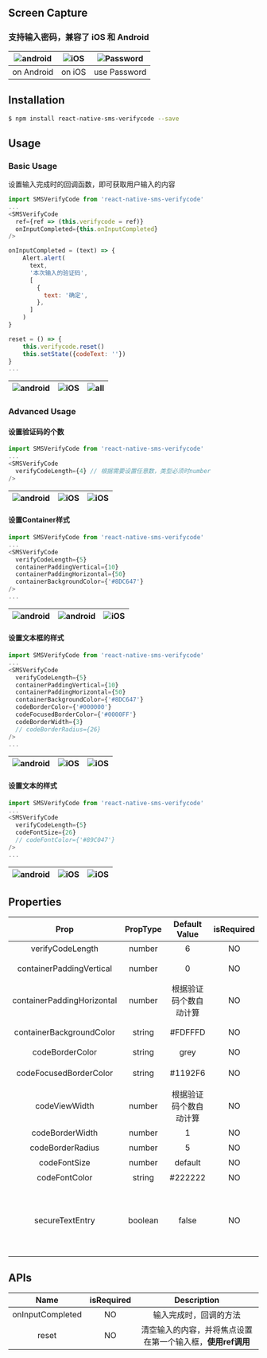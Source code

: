 ## Screen Capture

### 支持输入密码，兼容了 iOS 和 Android

|![android](https://github.com/shixiaoquan/react-native-sms-verifycode/blob/master/screencaptures/react-native-sms-verifycode-android.gif)|![iOS](https://github.com/shixiaoquan/react-native-sms-verifycode/blob/master/screencaptures/react-native-sms-verifycode-ios.gif)|![Password](https://github.com/shixiaoquan/react-native-sms-verifycode/blob/master/screencaptures/react-native-sms-verifycode-password.gif)|
|:-:|:-:|:-:|
| on Android | on iOS | use Password |

## Installation

```bash
$ npm install react-native-sms-verifycode --save
```

## Usage

### Basic Usage

设置输入完成时的回调函数，即可获取用户输入的内容

```javascript
import SMSVerifyCode from 'react-native-sms-verifycode'
...
<SMSVerifyCode
  ref={ref => (this.verifycode = ref)}
  onInputCompleted={this.onInputCompleted}
/>

onInputCompleted = (text) => {
	Alert.alert(
	  text,
	  '本次输入的验证码',
	  [
	  	{
	      text: '确定',
	    },
	  ]
	)
}

reset = () => {
	this.verifycode.reset()
	this.setState({codeText: ''})
}
...        
```

|![android](https://github.com/shixiaoquan/react-native-sms-verifycode/blob/master/screencaptures/normal-android.png)|![iOS](https://github.com/shixiaoquan/react-native-sms-verifycode/blob/master/screencaptures/normal-ios.png)|![all](https://github.com/shixiaoquan/react-native-sms-verifycode/blob/master/screencaptures/normal-all.gif)|
|:-:|:-:|:-:|

### Advanced Usage

#### 设置验证码的个数

```javascript
import SMSVerifyCode from 'react-native-sms-verifycode'
...
<SMSVerifyCode
  verifyCodeLength={4} // 根据需要设置任意数，类型必须时number
/>
```

|![android](https://github.com/shixiaoquan/react-native-sms-verifycode/blob/master/screencaptures/change-number-4.png)|![iOS](https://github.com/shixiaoquan/react-native-sms-verifycode/blob/master/screencaptures/change-number-5.png)|![iOS](https://github.com/shixiaoquan/react-native-sms-verifycode/blob/master/screencaptures/change-number-6.png)|
|:-:|:-:|:-:|

#### 设置Container样式

```javascript
import SMSVerifyCode from 'react-native-sms-verifycode'
...
<SMSVerifyCode
  verifyCodeLength={5}
  containerPaddingVertical={10}
  containerPaddingHorizontal={50}
  containerBackgroundColor={'#8DC647'}
/>
...        
```

|![android](https://github.com/shixiaoquan/react-native-sms-verifycode/blob/master/screencaptures/change-container-3.png)|![android](https://github.com/shixiaoquan/react-native-sms-verifycode/blob/master/screencaptures/change-container-1.png)|![iOS](https://github.com/shixiaoquan/react-native-sms-verifycode/blob/master/screencaptures/change-container-2.png)|
|:-:|:-:|:-:|

#### 设置文本框的样式

```javascript
import SMSVerifyCode from 'react-native-sms-verifycode'
...
<SMSVerifyCode
  verifyCodeLength={5}
  containerPaddingVertical={10}
  containerPaddingHorizontal={50}
  containerBackgroundColor={'#8DC647'}
  codeBorderColor={'#000000'}
  codeFocusedBorderColor={'#0000FF'}
  codeBorderWidth={3}
  // codeBorderRadius={26}
/>
...        
```

|![android](https://github.com/shixiaoquan/react-native-sms-verifycode/blob/master/screencaptures/change-border-1.png)|![iOS](https://github.com/shixiaoquan/react-native-sms-verifycode/blob/master/screencaptures/change-border-3.png)|![iOS](https://github.com/shixiaoquan/react-native-sms-verifycode/blob/master/screencaptures/change-border-2.png)|
|:-:|:-:|:-:|

#### 设置文本的样式

```javascript
import SMSVerifyCode from 'react-native-sms-verifycode'
...
<SMSVerifyCode
  verifyCodeLength={5}
  codeFontSize={26}
  // codeFontColor={'#89C047'}
/>
...        
```

|![android](https://github.com/shixiaoquan/react-native-sms-verifycode/blob/master/screencaptures/change-textstyle-1.png)|![iOS](https://github.com/shixiaoquan/react-native-sms-verifycode/blob/master/screencaptures/change-textstyle-2.png)|![iOS](https://github.com/shixiaoquan/react-native-sms-verifycode/blob/master/screencaptures/change-textstyle-3.png)|
|:-:|:-:|:-:|

## **Properties**

| Prop | PropType | Default Value |isRequired| Description |
|:-:|:-:|:-:|:-:|:-:|
| verifyCodeLength | number | 6 | NO | 验证码的个数 |
| containerPaddingVertical | number | 0 | NO | 外层容器的paddingVertical |
| containerPaddingHorizontal | number | 根据验证码个数自动计算 | NO | 外层容器的paddingHorizontal |
| containerBackgroundColor | string | #FDFFFD | NO | 外层容器的backgroundColor |
| codeBorderColor | string | grey | NO | 文本框的颜色 |
| codeFocusedBorderColor | string | #1192F6 | NO | 当前获得焦点的文本框的颜色 |
| codeViewWidth | number | 根据验证码个数自动计算 | NO | 文本框的宽度 |
| codeBorderWidth | number | 1 | NO | 文本框的粗细 |
| codeBorderRadius | number | 5 | NO | 文本框的圆角大小 |
| codeFontSize | number | default | NO | 文本的大小 |
| codeFontColor | string | #222222 | NO | 文本的颜色 |
| secureTextEntry | boolean | false | NO | 默认为false，需要设置为true时，只要secureTextEntry即可，不需要secureTextEntry={true} |

## **APIs**

| Name | isRequired | Description |
|:-:|:-:|:-:|
| onInputCompleted | NO | 输入完成时，回调的方法 |
| reset | NO | 清空输入的内容，并将焦点设置在第一个输入框，**使用ref调用** |



